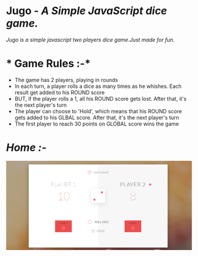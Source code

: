 # **Jugo** - *A Simple JavaScript dice game.*

_Jugo is a simple javascript two players dice game.Just made for fun._



# * Game Rules :-*

- The game has 2 players, playing in rounds
- In each turn, a player rolls a dice as many times as he whishes. Each result get added to his ROUND score
- BUT, if the player rolls a 1, all his ROUND score gets lost. After that, it's the next player's turn
- The player can choose to 'Hold', which means that his ROUND score gets added to his GLBAL score. After that, it's the next player's turn
- The first player to reach 30 points on GLOBAL score wins the game


# *Home :-*



![Home](https://github.com/Thakurjii/Jugo/raw/master/Home.png)
